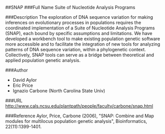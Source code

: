 ##SNAP
###Full Name
Suite of Nucleotide Analysis Programs

###Description
The exploration of DNA sequence variation for making inferences on evolutionary processes in populations requires the coordinated implementation of a Suite of Nucleotide Analysis Programs (SNAP), each bound by specific assumptions and limitations. We have developed a workbench tool to make existing population genetic software more accessible and to facilitate the integration of new tools for analyzing patterns of DNA sequence variation, within a phylogenetic context. Collectively, SNAP tools can serve as a bridge between theoretical and applied population genetic analysis.

###Author
* David Aylor
* Eric Price
* Ignazio Carbone (North Carolina State Univ)

###URL
http://www.cals.ncsu.edu/plantpath/people/faculty/carbone/snap.html

###Reference
Aylor, Price, Carbone (2006), "SNAP: Combine and Map modules for multilocus population genetic analysis", Bioinformatics, 22(11):1399-1401.



